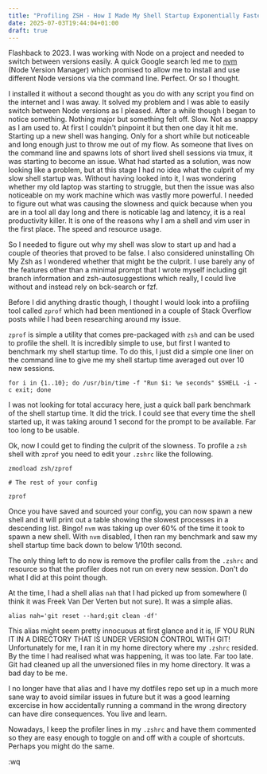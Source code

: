 ```yaml
---
title: "Profiling ZSH - How I Made My Shell Startup Exponentially Faster (and borked my machine)"
date: 2025-07-03T19:44:04+01:00
draft: true
---
```


Flashback to 2023. I was working with Node on a project and needed to switch between versions easily. A quick Google search led me to [nvm](https://github.com/nvm-sh/nvm) (Node Version Manager)
which promised to allow me to install and use different Node versions via the command line. Perfect. Or so I thought.

I installed it without a second thought as you do with any script you find on the internet and I was away. It solved my problem and I was able to easily switch between Node versions as I pleased.
After a while though I began to notice something. Nothing major but something felt off. Slow. Not as snappy as I am used to. At first I couldn't pinpoint it but then one day it hit me. Starting up a new shell
was hanging. Only for a short while but noticeable and long enough just to throw me out of my flow. As someone that lives on the command line and spawns lots of short lived shell sessions via tmux, it was starting 
to become an issue. What had started as a solution, was now looking like a problem, but at this stage I had no idea what the culprit of my slow shell startup was. Without having looked into it, I was wondering
whether my old laptop was starting to struggle, but then the issue was also noticeable on my work machine which was vastly more powerful. I needed to figure out what was causing the slowness and quick because
when you are in a tool all day long and there is noticable lag and latency, it is a real productivity killer. It is one of the reasons why I am a shell and vim user in the first place. The speed and resource usage.

So I needed to figure out why my shell was slow to start up and had a couple of theories that proved to be false. I also considered uninstalling Oh My Zsh as I wondered whether that might be the culprit. I use 
barely any of the features other than a minimal prompt that I wrote myself including git branch information and zsh-autosuggestions which really, I could live without and instead rely on bck-search or fzf.

Before I did anything drastic though, I thought I would look into a profiling tool called `zprof` which had been mentioned in a couple of Stack Overflow posts while I had been researching around my issue.

`zprof` is simple a utility that comes pre-packaged with `zsh` and can be used to profile the shell. It is incredibly simple to use, but first I wanted to benchmark my shell startup time. To do this, I just did
a simple one liner on the command line to give me my shell startup time averaged out over 10 new sessions.

```shell
for i in {1..10}; do /usr/bin/time -f "Run $i: %e seconds" $SHELL -i -c exit; done
```
I was not looking for total accuracy here, just a quick ball park benchmark of the shell startup time. It did the trick. I could see that every time the shell started up, it was taking around 1 second for the 
prompt to be available. Far too long to be usable.

Ok, now I could get to finding the culprit of the slowness. To profile a `zsh` shell with `zprof` you need to edit your `.zshrc` like the following.

```shell
zmodload zsh/zprof

# The rest of your config

zprof
```

Once you have saved and sourced your config, you can now spawn a new shell and it will print out a table showing the slowest processes in a descending list. Bingo! `nvm` was taking up over 60% of the time it 
took to spawn a new shell. With `nvm` disabled, I then ran my benchmark and saw my shell startup time back down to below 1/10th second.

The only thing left to do now is remove the profiler calls from the `.zshrc` and resource so that the profiler does not run on every new session. Don't do what I did at this point though. 

At the time, I had a shell alias `nah` that I had picked up from somewhere (I think it was Freek Van Der Verten but not sure). It was a simple alias.

```shell
alias nah='git reset --hard;git clean -df'
```

This alias might seem pretty innocuous at first glance and it is, IF YOU RUN IT IN A DIRECTORY THAT IS UNDER VERSION CONTROL WITH GIT! Unfortunately for me, I ran it in my home directory where my `.zshrc` resided. By the time I had realised what was happening, it was too late. Far too late. Git had cleaned up all the unversioned files in my home directory. It was a bad day to be me.

I no longer have that alias and I have my dotfiles repo set up in a much more sane way to avoid similar issues in future but it was a good learning excercise in how accidentally running a command in the wrong
directory can have dire consequences. You live and learn.

Nowadays, I keep the profiler lines in my `.zshrc` and have them commented so they are easy enough to toggle on and off with a couple of shortcuts. Perhaps you might do the same.

:wq
